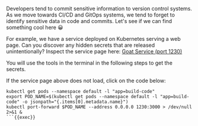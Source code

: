 
Developers tend to commit sensitive information to version control systems. As we move towards CI/CD and GitOps systems, we tend to forget to identify sensitive data in code and commits. Let's see if we can find something cool here 😀

For example, we have a service deployed on Kubernetes serving a web page. Can you discover any hidden secrets that are released unintentionally?
Inspect the service page here: [Goat Service (port 1230)]({{TRAFFIC_HOST1_1230}})

You will use the tools in the terminal in the following steps to get the secrets.

If the service page above does not load, click on the code below:
```
kubectl get pods --namespace default -l "app=build-code"
export POD_NAME=$(kubectl get pods --namespace default -l "app=build-code" -o jsonpath="{.items[0].metadata.name}")
kubectl port-forward $POD_NAME --address 0.0.0.0 1230:3000 > /dev/null 2>&1 &
```{{exec}}

